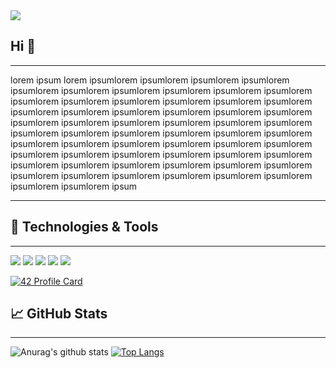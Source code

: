 
<img src="https://media.giphy.com/media/RbDKaczqWovIugyJmW/giphy.gif" >

## Hi 👋
---

lorem ipsum  lorem ipsumlorem ipsumlorem ipsumlorem ipsumlorem ipsumlorem ipsumlorem ipsumlorem ipsumlorem ipsumlorem ipsumlorem ipsumlorem ipsumlorem ipsumlorem ipsumlorem ipsumlorem ipsumlorem ipsumlorem ipsumlorem ipsumlorem ipsumlorem ipsumlorem ipsumlorem ipsumlorem ipsumlorem ipsumlorem ipsumlorem ipsumlorem ipsumlorem ipsumlorem ipsumlorem ipsumlorem ipsumlorem ipsumlorem ipsumlorem ipsumlorem ipsumlorem ipsumlorem ipsumlorem ipsumlorem ipsumlorem ipsumlorem ipsumlorem ipsumlorem ipsumlorem ipsumlorem ipsumlorem ipsumlorem ipsumlorem ipsumlorem ipsumlorem ipsumlorem ipsumlorem ipsumlorem ipsumlorem ipsumlorem ipsumlorem ipsumlorem ipsumlorem ipsumlorem ipsumlorem ipsum

---


## 🔧 Technologies & Tools
---
![](https://img.shields.io/badge/Code-Javascript-informational?style=flat&logo=javascript&logoColor=white&color=2bbc8a)
![](https://img.shields.io/badge/OS-Linux-informational?style=flat&logo=linux&logoColor=white&color=2bbc8a)
![](https://img.shields.io/badge/Code-Python-informational?style=flat&logo=python&logoColor=white&color=2bbc8a)
![](https://img.shields.io/badge/Code-React-informational?style=flat&logo=react.js&logoColor=white&color=2bbc8a)
![](https://img.shields.io/badge/Code-Make-informational?style=flat&logo=cmake&logoColor=white&color=2bbc8a)


<p align="right">

[![42 Profile Card](https://1337-readme.vercel.app/api/profile?cursus=42cursus&email=hide&login=zchatoua)](https://github.com/mohouyizme/1337-readme)

## &#x1f4c8; GitHub Stats
---

![Anurag's github stats](https://github-readme-stats.vercel.app/api?username=ZackChOfficial&show_icons=true&theme=tokyonight)
[![Top Langs](https://github-readme-stats.vercel.app/api/top-langs/?username=ZackChOfficial)](https://github.com/anuraghazra/github-readme-stats)

</p>